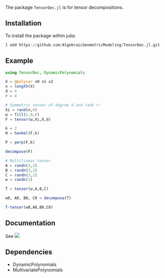 The package `TensorDec.jl` is for tensor decompositions.

## Installation

To install the package within julia:

```julia
] add https://github.com/AlgebraicGeometricModeling/TensorDec.jl.git
```

## Example

```julia
using TensorDec, DynamicPolynomials

X = @polyvar x0 x1 x2 
n = length(X)
d = 4
r = 4

# Symmetric tensor of degree d and rank r:
Xi = rand(n,r)
w = fill(1.0,r)
F = tensor(w,Xi,X,d)

k = 2
H = hankel(F,k)

P = perp(F,k)

decompose(F)

# Multilinear tensor
A = randn(3,2)
B = randn(3,2)
C = randn(3,2)
w = randn(2)

T = tensor(w,A,B,C)

w0, A0, B0, C0 = decompose(T)

T-tensor(w0,A0,B0,C0)

```

## Documentation

See [![](https://img.shields.io/badge/docs-latest-blue.svg)](https://AlgebraicGeometricModeling.github.io/TensorDec.jl/)
    

## Dependencies

- DynamicPolynomials
- MultivariatePolynomials
